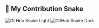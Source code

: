 ## 🐍 My Contribution Snake
![GitHub Snake Light](https://raw.githubusercontent.com/Timo-khan/Timo-khan/output/snake.svg#gh-light-mode-only)
![GitHub Snake Dark](https://raw.githubusercontent.com/Timo-khan/Timo-khan/output/snake-dark.svg#gh-dark-mode-only)
